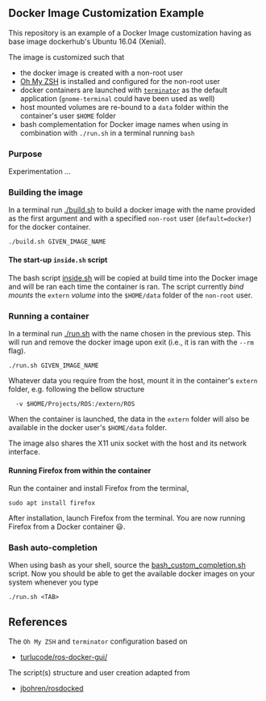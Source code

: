 ## Docker Image Customization Example

This repository is an example of a Docker Image customization having as base image dockerhub's Ubuntu 16.04 (Xenial).

The image is customized such that 
* the docker image is created with a non-root user
* [Oh My ZSH](http://ohmyz.sh/) is installed and configured for the non-root user
* docker containers are launched with [`terminator`](https://gnometerminator.blogspot.nl/p/introduction.html) as the default application (`gnome-terminal` could have been used as well)
* host mounted volumes are re-bound to a `data` folder within the container's user `$HOME` folder 
* bash complementation for Docker image names when using <TAB> in combination with `./run.sh` in a terminal running `bash`

### Purpose

Experimentation ...

### Building the image

In a terminal run [./build.sh](./build.sh) to build a docker image with the name provided as the first argument and with a specified `non-root` user (`default=docker`) for the docker container.

```
./build.sh GIVEN_IMAGE_NAME
```

#### The start-up `inside.sh` script
The bash script [inside.sh](./inside.sh) will be copied at build time into the Docker image and will be ran each time the container is ran. The script currently _bind mounts_ the `extern` _volume_ into the `$HOME/data` folder of the `non-root` user.

### Running a container

In a terminal run [./run.sh](./run.sh) with the name chosen in the previous step. This will run and remove the docker image upon exit (i.e., it is ran with the `--rm` flag).

```
./run.sh GIVEN_IMAGE_NAME
```

Whatever data you require from the host, mount it in the container's `extern` folder, e.g. following the bellow structure 
```
  -v $HOME/Projects/ROS:/extern/ROS 
```
When the container is launched, the data in the `extern` folder will also be available in the docker user's `$HOME/data` folder. 

The image also shares the X11 unix socket with the host and its network interface.

#### Running Firefox from within the container

Run the container and install Firefox from the terminal, 
```
sudo apt install firefox
```
After installation, launch Firefox from the terminal. You are now running Firefox from a Docker container :smiley:.

### Bash auto-completion

When using bash as your shell, source the [bash_custom_completion.sh](./custom_files/bash_custom_completion.sh) script. Now you should be able to get the available docker images on your system whenever you type 
```
./run.sh <TAB>
```


## References

The `Oh My ZSH` and `terminator` configuration based on 
* [turlucode/ros-docker-gui/](https://github.com/turlucode/ros-docker-gui/)

The script(s) structure and user creation adapted from
* [jbohren/rosdocked](https://github.com/jbohren/rosdocked)
